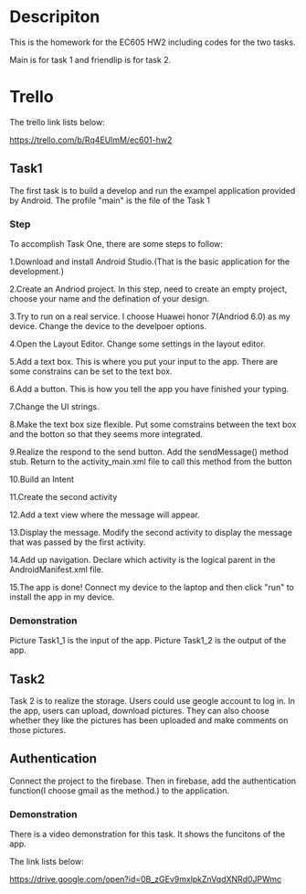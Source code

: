 # Descripiton
This is the homework for the EC605 HW2 including codes for the two tasks.

Main is for task 1 and friendlip is for task 2.

# Trello
The trello link lists below:

https://trello.com/b/Rq4EUlmM/ec601-hw2

## Task1
The first task is to build a develop and run the exampel application provided by Android. The profile "main" is the file of the Task 1

### Step
To accomplish Task One, there are some steps to follow:

1.Download and install Android Studio.(That is the basic application for the development.)

2.Create an Andriod project. In this step, need to create an empty project, choose your name and the defination of your design.

3.Try to run on a real service. I choose Huawei honor 7(Andriod 6.0) as my device. Change the device to the develpoer options.

4.Open the Layout Editor. Change some settings in the layout editor.

5.Add a text box. This is where you put your input to the app. There are some constrains can be set to the text box.

6.Add a button. This is how you tell the app you have finished your typing.

7.Change the UI strings.

8.Make the text box size flexible. Put some comstrains between the text box and the botton so that they seems more integrated.

9.Realize the respond to the send button. Add the sendMessage() method stub.  Return to the activity_main.xml file to call this method from the button

10.Build an Intent

11.Create the second activity

12.Add a text view where the message will appear.

13.Display the message. Modify the second activity to display the message that was passed by the first activity.

14.Add up navigation. Declare which activity is the logical parent in the AndroidManifest.xml file.

15.The app is done! Connect my device to the laptop and then click "run" to install the app in my device.

### Demonstration
Picture Task1_1 is the input of the app.
Picture Task1_2 is the output of the app.

## Task2
Task 2 is to realize the storage. Users could use geogle account to log in. In the app, users can upload, download pictures. They can also choose whether they like the pictures has been uploaded and make comments on those pictures.

## Authentication

Connect the project to the firebase. Then in firebase, add the authentication function(I choose gmail as the method.) to the application.

### Demonstration
There is a video demonstration for this task. It shows the funcitons of the app.

The link lists below:

https://drive.google.com/open?id=0B_zGEv9mxlpkZnVqdXNRd0JPWmc



